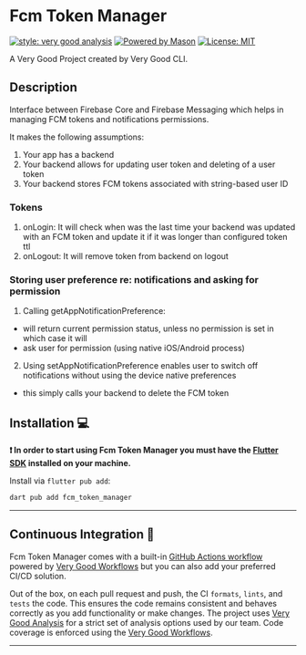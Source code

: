 # Fcm Token Manager

[![style: very good analysis][very_good_analysis_badge]][very_good_analysis_link]
[![Powered by Mason](https://img.shields.io/endpoint?url=https%3A%2F%2Ftinyurl.com%2Fmason-badge)](https://github.com/felangel/mason)
[![License: MIT][license_badge]][license_link]

A Very Good Project created by Very Good CLI.

## Description
Interface between Firebase Core and Firebase Messaging which helps in managing FCM tokens and notifications permissions.

It makes the following assumptions:
1. Your app has a backend
2. Your backend allows for updating user token and deleting of a user token
3. Your backend stores FCM tokens associated with string-based user ID

### Tokens
1. onLogin: It will check when was the last time your backend was updated with an FCM token and update it if it was longer than configured token ttl
2. onLogout: It will remove token from backend on logout

### Storing user preference re: notifications and asking for permission
1. Calling getAppNotificationPreference:
- will return current permission status, unless no permission is set in which case it will
- ask user for permission (using native iOS/Android process)

2. Using setAppNotificationPreference enables user to switch off notifications without using the device native preferences
- this simply calls your backend to delete the FCM token


## Installation 💻

**❗ In order to start using Fcm Token Manager you must have the [Flutter SDK][flutter_install_link] installed on your machine.**

Install via `flutter pub add`:

```sh
dart pub add fcm_token_manager
```

---

## Continuous Integration 🤖

Fcm Token Manager comes with a built-in [GitHub Actions workflow][github_actions_link] powered by [Very Good Workflows][very_good_workflows_link] but you can also add your preferred CI/CD solution.

Out of the box, on each pull request and push, the CI `formats`, `lints`, and `tests` the code. This ensures the code remains consistent and behaves correctly as you add functionality or make changes. The project uses [Very Good Analysis][very_good_analysis_link] for a strict set of analysis options used by our team. Code coverage is enforced using the [Very Good Workflows][very_good_coverage_link].

---


[flutter_install_link]: https://docs.flutter.dev/get-started/install
[github_actions_link]: https://docs.github.com/en/actions/learn-github-actions
[license_badge]: https://img.shields.io/badge/license-MIT-blue.svg
[license_link]: https://opensource.org/licenses/MIT
[logo_black]: https://raw.githubusercontent.com/VGVentures/very_good_brand/main/styles/README/vgv_logo_black.png#gh-light-mode-only
[logo_white]: https://raw.githubusercontent.com/VGVentures/very_good_brand/main/styles/README/vgv_logo_white.png#gh-dark-mode-only
[mason_link]: https://github.com/felangel/mason
[very_good_analysis_badge]: https://img.shields.io/badge/style-very_good_analysis-B22C89.svg
[very_good_analysis_link]: https://pub.dev/packages/very_good_analysis
[very_good_cli_link]: https://pub.dev/packages/very_good_cli
[very_good_coverage_link]: https://github.com/marketplace/actions/very-good-coverage
[very_good_ventures_link]: https://verygood.ventures
[very_good_ventures_link_light]: https://verygood.ventures#gh-light-mode-only
[very_good_ventures_link_dark]: https://verygood.ventures#gh-dark-mode-only
[very_good_workflows_link]: https://github.com/VeryGoodOpenSource/very_good_workflows

